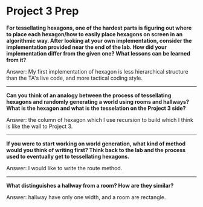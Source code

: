 # Project 3 Prep

**For tessellating hexagons, one of the hardest parts is figuring out where to place each hexagon/how to easily place hexagons on screen in an algorithmic way.
After looking at your own implementation, consider the implementation provided near the end of the lab.
How did your implementation differ from the given one? What lessons can be learned from it?**

Answer: My first implementation of hexagon is less hierarchical structure than the TA's live code, and more tactical coding style.

-----

**Can you think of an analogy between the process of tessellating hexagons and randomly generating a world using rooms and hallways?
What is the hexagon and what is the tesselation on the Project 3 side?**

Answer: the column of hexagon which I use recursion to build which I think is like the wall to Project 3.

-----
**If you were to start working on world generation, what kind of method would you think of writing first? 
Think back to the lab and the process used to eventually get to tessellating hexagons.**

Answer: I would like to write the route method.

-----
**What distinguishes a hallway from a room? How are they similar?**

Answer: hallway have only one width, and a room are rectangle.
